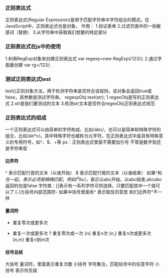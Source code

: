 ### 正则表达式
正则表达式(Regular Expression)是用于匹配字符串中字符组合的模式。在JavaScript中，正则表达式也是对象。
作用：
1.验证表单
2.过滤页面中的一些敏感词（替换）
3.从字符串中获取我们想要的特定部分

### 正则表达式在js中的使用
1.利用RegExp对象来创建正则表达式
var regexp=new RegExp(/123/);
2.通过字面量创建
var rg=/123/;

### 测试正则表达式test
test()正则对象方法，用于检测字符串是否符合该规则，该对象会返回true或false，其参数是测试字符串。
regexpObj.test(str);
1.regexObj是写的正则表达式
2.str是我们要测试的文本
3.检测str文本是否符合regexObj正则表达式规范

### 正则表达式的组成
一个正则表达式可以由简单的字符构成，比如/abc/，也可以是简单和特殊字符的组合，比如/ab*c/。其中特殊字符也被称为元字符，在正则表达式中是具有特殊意义的专用符号，如^、$、+等
ps：正则表达式里面不需要加引号 不管是数字型还是字符串型
#### 边界符
^ 表示匹配行首的文本（以谁开始）
$ 表示匹配行尾的文本（以谁结束）
如果^和$在一起，表示必须是精确匹配，例如/^abc$/，表示以abc开始，以abc结束,abcabc返回的也是false
字符类：[]表示有一系列字符可供选择，只要匹配其中一个就可以了
[-]方括号内部范围符-
如果中括号里面有^ 表示取反的意思 和们边界符^不一样

#### 量词符
* 重复零次或更多次
+ 重复一次或更多次
? 重复零次或一次
{n} 重复n次
{n,} 重复n次或更多次
{n,m} 重复n到m次

#### 括号总结
大括号 量词符，里面表示重复次数
小括号 字符集合。匹配括号中的任意字符
小括号 表示优先级
